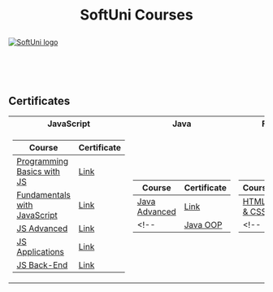 # <p align="center"> SoftUni Courses </p>

<a href="https://softuni.bg/trainings/courses" rel="Courses"> ![SoftUni logo][logo] </a>

[logo]: https://nakov.com/wp-content/uploads/2012/03/Software-University-logo-horizontal.png;

<br/>
<br/>
<br/>

<h2> Certificates </h2>

<table>

<tr>
  <th> JavaScript </th>
  <th> Java </th>
  <th> Front-End </th>
</tr>

<tr>
<td>

| **Course**                                                            | **Certificate**                                                   |
| --------------------------------------------------------------------- | ---------------------------------------------------------- |
| <a href="https://softuni.bg/trainings/3064/programming-basics-with-javascript-september-2020" > Programming Basics with JS </a>         | <a href="https://softuni.bg/certificates/details/89122/405333a8"> Link</a> |
| <a href="https://softuni.bg/trainings/3211/js-fundamentals-january-2021"> Fundamentals with JavaScript </a> | <a href="https://softuni.bg/certificates/details/103085/b9faf13a"> Link</a> |
| <a href="https://softuni.bg/trainings/3347/js-advanced-may-2021"> JS Advanced </a>                                             | <a href="https://softuni.bg/certificates/details/108153/4ea557af"> Link</a> |
| <a href="https://softuni.bg/trainings/3348/js-applications-june-2021"> JS Applications </a>                                                      | <a href="https://softuni.bg/certificates/details/110262/925d1ee5"> Link</a> |
| <a href="https://softuni.bg/trainings/3496/js-back-end-september-2021"> JS Back-End </a>   | <a href="https://softuni.bg/certificates/details/117795/f4dc830e"> Link</a> |

</td>
<td>

| **Course**                                                                                  | **Certificate**                                                                    |
| ------------------------------------------------------------------------------------------- | --------------------------------------------------------------------------- |
| <a href="https://softuni.bg/trainings/3485/java-advanced-september-2021"> Java Advanced </a>          | <a href="https://softuni.bg/certificates/details/114576/2236ceef"> Link </a> |
<!-- | <a href="https://softuni.bg/trainings/2840/js-applications-june-2020"> Java OOP </a> | <a href="https://softuni.bg/certificates/details/86804/39c858a7"> Link </a> | -->

</td>

<td>

| **Course**                                                                               | **Certificate**                                                                    |
| ---------------------------------------------------------------------------------------- | --------------------------------------------------------------------------- |
| <a href="https://softuni.bg/trainings/3122/html-and-css-september-2020"> HTML & CSS </a> | <a href="https://softuni.bg/certificates/details/91256/5d5c8272"> Link </a> |
<!-- | <a href="https://softuni.bg/trainings/3249/angular-november-2020"> React </a>          | <a href="https://softuni.bg/certificates/details/94796/261bec71"> Link </a> | -->

</td>
</tr>

</table>